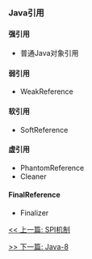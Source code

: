 ### Java引用

#### 强引用

* 普通Java对象引用

#### 弱引用

* WeakReference

#### 软引用

* SoftReference

#### 虚引用

* PhantomReference
* Cleaner

#### FinalReference

* Finalizer


[<< 上一篇: SPI机制](2-Java基础/SPI机制.md)

[>> 下一篇: Java-8](2-Java基础/Java-8.md)
